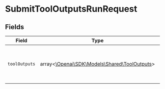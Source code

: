 # SubmitToolOutputsRunRequest


## Fields

| Field                                                                              | Type                                                                               | Required                                                                           | Description                                                                        |
| ---------------------------------------------------------------------------------- | ---------------------------------------------------------------------------------- | ---------------------------------------------------------------------------------- | ---------------------------------------------------------------------------------- |
| `toolOutputs`                                                                      | array<[\Openai\SDK\Models\Shared\ToolOutputs](../../models/shared/ToolOutputs.md)> | :heavy_check_mark:                                                                 | A list of tools for which the outputs are being submitted.                         |